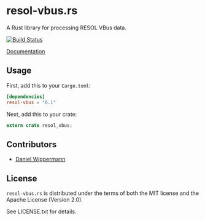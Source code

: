 # resol-vbus.rs

A Rust library for processing RESOL VBus data.

[![Build Status](https://travis-ci.org/danielwippermann/resol-vbus.rs.svg?branch=master)](https://travis-ci.org/danielwippermann/resol-vbus.rs)

[Documentation](https://docs.rs/resol-vbus/)


## Usage

First, add this to your `Cargo.toml`:

```toml
[dependencies]
resol-vbus = "0.1"
```

Next, add this to your crate:

```rust
extern crate resol_vbus;
```


## Contributors

- [Daniel Wippermann](https://github.com/danielwippermann)


## License

`resol-vbus.rs` is distributed under the terms of both the MIT license and the
Apache License (Version 2.0).

See LICENSE.txt for details.

